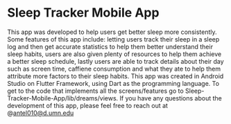 # Sleep Tracker Mobile App
This app was developed to help users get better sleep more consistently. Some features of this app include: letting users track their sleep in a sleep log and then get accurate statistics to help them better understand their sleep habits,
users are also given plenty of resources to help them achieve a better sleep schedule, lastly users are able to track details about their day such as screen time, caffiene consumption and what they ate to help them attribute more factors
to their sleep habits. This app was created in Android Studio on Flutter Framework, using Dart as the programming language. To get to the code that implements all the screens/features go to Sleep-Tracker-Mobile-App/lib/dreams/views.
If you have any questions about the development of this app, please feel free to reach out at @antel010@d.umn.edu
